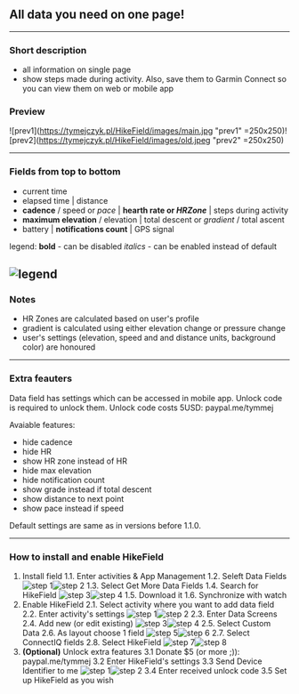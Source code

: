 ﻿
## All data you need on one page!

---

### Short description
* all information on single page
* show steps made during activity. Also, save them to Garmin Connect so you can view them on web or mobile app

### Preview

![prev1](https://tymejczyk.pl/HikeField/images/main.jpg "prev1" =250x250)![prev2](https://tymejczyk.pl/HikeField/images/old.jpeg "prev2" =250x250)

---

### Fields from top to bottom
* current time
* elapsed time | distance
* **cadence** / speed or *pace* | **hearth rate or *HRZone*** | steps during activity
* **maximum elevation** / elevation | total descent or *gradient* / total ascent
* battery | **notifications count** | GPS signal

legend:
**bold** - can be disabled
*italics* - can be enabled instead of default

![legend](https://tymejczyk.pl/HikeField/images/legend.jpg "legend")
---

### Notes
* HR Zones are calculated based on user's profile
* gradient is calculated using either elevation change or pressure change
* user's settings (elevation, speed and and distance units, background color) are honoured

---

### Extra feauters
Data field has settings which can be accessed in mobile app.
Unlock code is required to unlock them.
Unlock code costs 5USD: paypal.me/tymmej

Avaiable features:

* hide cadence
* hide HR
* show HR zone instead of HR
* hide max elevation
* hide notification count
* show grade instead if total descent
* show distance to next point
* show pace instead if speed

Default settings are same as in versions before 1.1.0.

---

### How to install and enable HikeField
1. Install field
  1.1. Enter activities & App Management
  1.2. Seleft Data Fields
![step 1](https://tymejczyk.pl/HikeField/images/install01.png "step 1")![step  2](https://tymejczyk.pl/HikeField/images/install02.png "step 2")
  1.3. Select Get More Data Fields
  1.4. Search for HikeField
![step 3](https://tymejczyk.pl/HikeField/images/install03.png "step 3")![step 4](https://tymejczyk.pl/HikeField/images/install04.png "step 4")
  1.5. Download it
  1.6. Synchronize with watch
2. Enable HikeField
  2.1. Select activity where you want to add data field
  2.2. Enter activity's settings
![step 1](https://tymejczyk.pl/HikeField/images/enable01.jpg "step 1")![step 2](https://tymejczyk.pl/HikeField/images/enable02.jpg "step 2")
  2.3. Enter Data Screens
  2.4. Add new (or edit existing)
![step 3](https://tymejczyk.pl/HikeField/images/enable03.jpg "step 3")![step 4](https://tymejczyk.pl/HikeField/images/enable04.jpg "step 4")
  2.5. Select Custom Data
  2.6. As layout choose 1 field
![step 5](https://tymejczyk.pl/HikeField/images/enable05.jpg "step 5")![step 6](https://tymejczyk.pl/HikeField/images/enable06.jpg "step 6")
  2.7. Select ConnectIQ fields
  2.8. Select HikeField
![step 7](https://tymejczyk.pl/HikeField/images/enable07.jpg "step 7")![step 8](https://tymejczyk.pl/HikeField/images/enable08.jpg "step 8")
3. **(Optional)** Unlock extra features
  3.1 Donate $5 (or more ;)): paypal.me/tymmej
  3.2 Enter HikeField's settings
  3.3 Send Device Identifier to me
![step 1](https://tymejczyk.pl/HikeField/images/code01.png "step 1")![step 2](https://tymejczyk.pl/HikeField/images/code02.png "step 2")
  3.4 Enter received unlock code
  3.5 Set up HikeField as you wish

